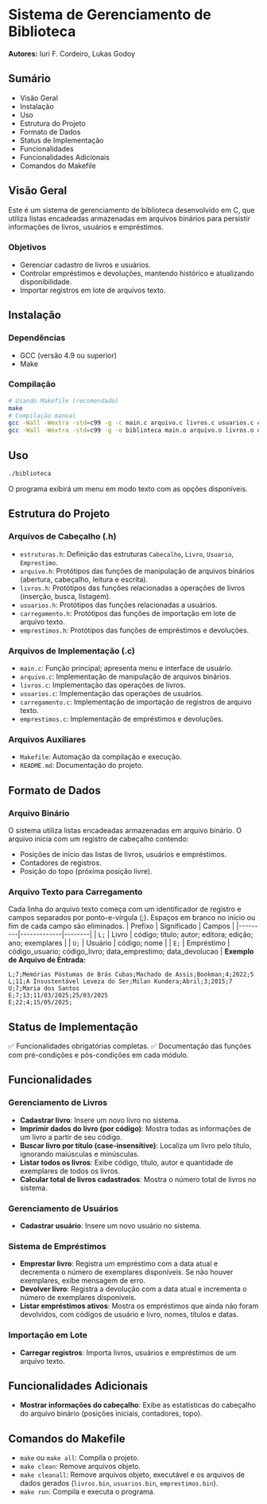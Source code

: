 # Sistema de Gerenciamento de Biblioteca
**Autores:** Iuri F. Cordeiro, Lukas Godoy
## Sumário
- Visão Geral
- Instalação
- Uso
- Estrutura do Projeto
- Formato de Dados
- Status de Implementação
- Funcionalidades
- Funcionalidades Adicionais
- Comandos do Makefile
## Visão Geral
Este é um sistema de gerenciamento de biblioteca desenvolvido em C, que utiliza listas encadeadas armazenadas em arquivos binários para persistir informações de livros, usuários e empréstimos.
### Objetivos
- Gerenciar cadastro de livros e usuários.
- Controlar empréstimos e devoluções, mantendo histórico e atualizando disponibilidade.
- Importar registros em lote de arquivos texto.
## Instalação
### Dependências
- GCC (versão 4.9 ou superior)
- Make
### Compilação
```bash
# Usando Makefile (recomendado)
make
# Compilação manual
gcc -Wall -Wextra -std=c99 -g -c main.c arquivo.c livros.c usuarios.c carregamento.c emprestimos.c
gcc -Wall -Wextra -std=c99 -g -o biblioteca main.o arquivo.o livros.o usuarios.o carregamento.o emprestimos.o
```
## Uso
```bash
./biblioteca
```
O programa exibirá um menu em modo texto com as opções disponíveis.
## Estrutura do Projeto
### Arquivos de Cabeçalho (.h)
- `estruturas.h`: Definição das estruturas `Cabecalho`, `Livro`, `Usuario`, `Emprestimo`.
- `arquivo.h`: Protótipos das funções de manipulação de arquivos binários (abertura, cabeçalho, leitura e escrita).
- `livros.h`: Protótipos das funções relacionadas a operações de livros (inserção, busca, listagem).
- `usuarios.h`: Protótipos das funções relacionadas a usuários.
- `carregamento.h`: Protótipos das funções de importação em lote de arquivo texto.
- `emprestimos.h`: Protótipos das funções de empréstimos e devoluções.
### Arquivos de Implementação (.c)
- `main.c`: Função principal; apresenta menu e interface de usuário.
- `arquivo.c`: Implementação de manipulação de arquivos binários.
- `livros.c`: Implementação das operações de livros.
- `usuarios.c`: Implementação das operações de usuários.
- `carregamento.c`: Implementação de importação de registros de arquivo texto.
- `emprestimos.c`: Implementação de empréstimos e devoluções.
### Arquivos Auxiliares
- `Makefile`: Automação da compilação e execução.
- `README.md`: Documentação do projeto.
## Formato de Dados
### Arquivo Binário
O sistema utiliza listas encadeadas armazenadas em arquivo binário. O arquivo inicia com um registro de cabeçalho contendo:
- Posições de início das listas de livros, usuários e empréstimos.
- Contadores de registros.
- Posição do topo (próxima posição livre).
### Arquivo Texto para Carregamento
Cada linha do arquivo texto começa com um identificador de registro e campos separados por ponto-e-vírgula (;). Espaços em branco no início ou fim de cada campo são eliminados.
| Prefixo | Significado | Campos |
|---------|-------------|--------|
| `L;`    | Livro       | código; título; autor; editora; edição; ano; exemplares |
| `U;`    | Usuário     | código; nome |
| `E;`    | Empréstimo  | código_usuario; código_livro; data_emprestimo; data_devolucao |
**Exemplo de Arquivo de Entrada:**
```
L;7;Memórias Póstumas de Brás Cubas;Machado de Assis;Bookman;4;2022;5
L;11;A Insustentável Leveza do Ser;Milan Kundera;Abril;3;2015;7
U;7;Maria dos Santos
E;7;13;11/03/2025;25/03/2025
E;22;4;15/05/2025;
```
## Status de Implementação
✅ Funcionalidades obrigatórias completas.
✅ Documentação das funções com pré-condições e pós-condições em cada módulo.
## Funcionalidades
### Gerenciamento de Livros
- **Cadastrar livro**: Insere um novo livro no sistema.
- **Imprimir dados do livro (por código)**: Mostra todas as informações de um livro a partir de seu código.
- **Buscar livro por título (case-insensitive)**: Localiza um livro pelo título, ignorando maiúsculas e minúsculas.
- **Listar todos os livros**: Exibe código, título, autor e quantidade de exemplares de todos os livros.
- **Calcular total de livros cadastrados**: Mostra o número total de livros no sistema.
### Gerenciamento de Usuários
- **Cadastrar usuário**: Insere um novo usuário no sistema.
### Sistema de Empréstimos
- **Emprestar livro**: Registra um empréstimo com a data atual e decrementa o número de exemplares disponíveis. Se não houver exemplares, exibe mensagem de erro.
- **Devolver livro**: Registra a devolução com a data atual e incrementa o número de exemplares disponíveis.
- **Listar empréstimos ativos**: Mostra os empréstimos que ainda não foram devolvidos, com códigos de usuário e livro, nomes, títulos e datas.
### Importação em Lote
- **Carregar registros**: Importa livros, usuários e empréstimos de um arquivo texto.
## Funcionalidades Adicionais
- **Mostrar informações do cabeçalho**: Exibe as estatísticas do cabeçalho do arquivo binário (posições iniciais, contadores, topo).
## Comandos do Makefile
- `make` ou `make all`: Compila o projeto.
- `make clean`: Remove arquivos objeto.
- `make cleanall`: Remove arquivos objeto, executável e os arquivos de dados gerados (`livros.bin`, `usuarios.bin`, `emprestimos.bin`).
- `make run`: Compila e executa o programa.
